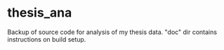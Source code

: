 # thesis_ana

Backup of source code for analysis of my thesis data.
"doc" dir contains instructions on build setup.
